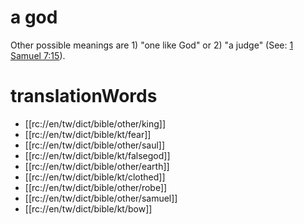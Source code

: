 # a god

Other possible meanings are 1) "one like God" or 2) "a judge" (See: [1 Samuel 7:15](../07/15.md)).

# translationWords

* [[rc://en/tw/dict/bible/other/king]]
* [[rc://en/tw/dict/bible/kt/fear]]
* [[rc://en/tw/dict/bible/other/saul]]
* [[rc://en/tw/dict/bible/kt/falsegod]]
* [[rc://en/tw/dict/bible/other/earth]]
* [[rc://en/tw/dict/bible/kt/clothed]]
* [[rc://en/tw/dict/bible/other/robe]]
* [[rc://en/tw/dict/bible/other/samuel]]
* [[rc://en/tw/dict/bible/kt/bow]]